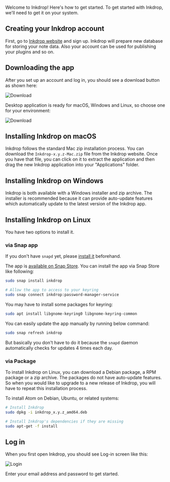 Welcome to Inkdrop! Here's how to get started.
To get started with Inkdrop, we'll need to get it on your system.

## Creating your Inkdrop account

First, go to [Inkdrop website](https://inkdrop.app/) and sign up.
Inkdrop will prepare new database for storing your note data.
Also your account can be used for publishing your plugins and so on.

## Downloading the app

After you set up an account and log in, you should see a download button as shown here:

![Download](/manual/01-quick-start-guide_download.png)

Desktop application is ready for macOS, Windows and Linux, so choose one for your environment:

![Download](/manual/01-quick-start-guide_download2.png)

## Installing Inkdrop on macOS

Inkdrop follows the standard Mac zip installation process. You can download the `Inkdrop-x.y.z-Mac.zip` file from the Inkdrop website. Once you have that file, you can click on it to extract the application and then drag the new Inkdrop application into your "Applications" folder.

## Installing Inkdrop on Windows

Inkdrop is both available with a Windows installer and zip archive. The installer is recommended because it can provide auto-update features which automatically update to the latest version of the Inkdrop app.

## Installing Inkdrop on Linux

You have two options to install it.

### via Snap app

<div class="ui info message">
If you don't have <code>snapd</code> yet, please <a href="https://snapcraft.io/docs/core/install" target="_blank">install it</a> beforehand.
</div>

The app is [available on Snap Store](https://snapcraft.io/inkdrop).
You can install the app via Snap Store like following:

```bash
sudo snap install inkdrop

# Allow the app to access to your keyring
sudo snap connect inkdrop:password-manager-service
```

You may have to install some packages for keyring:

```bash
sudo apt install libgnome-keyring0 libgnome-keyring-common
```

You can easily update the app manually by running below command:

```bash
sudo snap refresh inkdrop
```

But basically you don't have to do it because the `snapd` daemon automatically checks for updates 4 times each day.

### via Package

To install Inkdrop on Linux, you can download a Debian package, a RPM package or a zip archive.
The packages do not have auto-update features.
So when you would like to upgrade to a new release of Inkdrop, you will have to repeat this installation process.

To install Atom on Debian, Ubuntu, or related systems:

```bash
# Install Inkdrop
sudo dpkg -i inkdrop_x.y.z_amd64.deb

# Install Inkdrop's dependencies if they are missing
sudo apt-get -f install
```

## Log in

When you first open Inkdrop, you should see Log-in screen like this:

![Login](/manual/01-quick-start-guide_login.png)

Enter your email address and password to get started.

